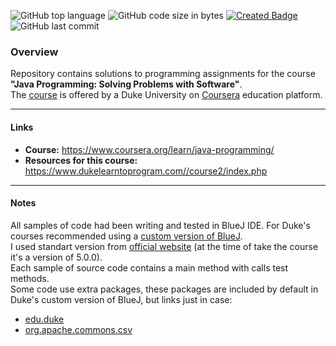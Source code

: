 ![GitHub top language](https://img.shields.io/github/languages/top/stasbutuzov/Java-Programming-Solving-Problems-with-Software?color=9cf&label=Java&logo=Java&logoColor=red&style=flat-square)
![GitHub code size in bytes](https://img.shields.io/github/languages/code-size/stasbutuzov/Java-Programming-Solving-Problems-with-Software?color=9cf&label=Code%20Size&style=flat-square) 
[![Created Badge](https://badges.pufler.dev/created/stasbutuzov/Java-Programming-Solving-Problems-with-Software?color=9cf&label=Created&logoColor=red&style=flat-square)](https://github.com/stasbutuzov/Java-Programming-Solving-Problems-with-Software)
![GitHub last commit](https://img.shields.io/github/last-commit/stasbutuzov/Java-Programming-Solving-Problems-with-Software?color=9cf&label=Last%20Commit&style=flat-square)
### Overview
Repository contains solutions to programming assignments for the course **"Java Programming: Solving Problems with Software"**.  
The [<ins>course</ins>](https://www.coursera.org/learn/java-programming/) is offered by a Duke University on [<ins>Coursera</ins>](https://www.coursera.org/) education platform.  

---
#### Links
- **Course:** [<ins>https://www.coursera.org/learn/java-programming/</ins>](https://www.coursera.org/learn/java-programming/)
- **Resources for this course:** [<ins>https://www.dukelearntoprogram.com//course2/index.php</ins>](https://www.dukelearntoprogram.com//course2/index.php)

---
#### Notes
All samples of code had been writing and tested in BlueJ IDE. For Duke's courses recommended using a [<ins>custom version of BlueJ</ins>](https://www.dukelearntoprogram.com//downloads/bluej.php?course=2).  
I used standart version from [<ins>official website</ins>](https://bluej.org) (at the time of take the course it's a version of 5.0.0).  
Each sample of source code contains a main method with calls test methods.  
Some code use extra packages, these packages are included by default in Duke's custom version of BlueJ, but links just in case:

- [<ins>edu.duke</ins>](https://www.dukelearntoprogram.com//downloads/archives/courserajava.jar)
- [<ins>org.apache.commons.csv</ins>](https://www.dukelearntoprogram.com//downloads/archives/apache-csv.jar)

